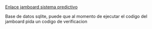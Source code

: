 [Enlace jamboard sistema predictivo](https://colab.research.google.com/drive/1jvnsZkckLamQYFpV3Hcs-6XRiTJOW5Re?usp=sharing)

Base de datos sqlite, puede que al momento de ejecutar el codigo del jamboard pida un codigo de verificacion